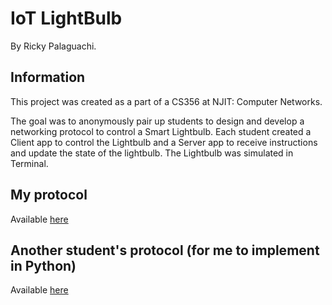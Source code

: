 # IoT LightBulb
By Ricky Palaguachi.

## Information
This project was created as a part of a CS356 at NJIT: Computer Networks.

The goal was to anonymously pair up students to design and develop a networking protocol to control a Smart Lightbulb.
Each student created a Client app to control the Lightbulb and a Server app to receive instructions and update the state of the lightbulb.
The Lightbulb was simulated in Terminal.

## My protocol 
Available [here](https://github.com/rpalaguachi/iot/blob/master/Rickys_protocol_design.pdf)

## Another student's protocol (for me to implement in Python)
Available [here](https://github.com/rpalaguachi/iot/blob/master/Protocol_implemented.pdf)
